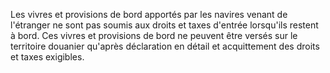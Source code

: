 Les vivres et provisions de bord apportés par les
navires venant de l'étranger ne sont pas soumis aux droits et taxes
d'entrée lorsqu'ils restent à bord.
Ces vivres et provisions de bord ne peuvent être versés sur le
territoire douanier qu'après déclaration en détail et acquittement des
droits et taxes exigibles.